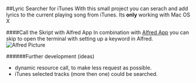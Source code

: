 ##Lyric Searcher for iTunes
With this small project you can serach and add lyrics to the current playing song from iTunes. Its **only** working with Mac OS X

####Call the Skript with Alfred App
In combination with [Alfred App][alfred] you can skip to open the terminal with setting up a keyword in Alfred.    
![Alfred Picture]('https://raw.github.com/iNeedCode/serach-for-lyrics/master/alfred_app.jpg')  

######Further development (ideas)
  - dynamic resource call, to make less request as possible.
  - iTunes selected tracks (more then one) could be searched.

[alfred]: http://www.alfredapp.com/